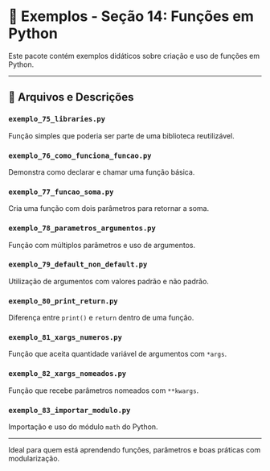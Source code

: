 
# 📘 Exemplos - Seção 14: Funções em Python

Este pacote contém exemplos didáticos sobre criação e uso de funções em Python.

---

## 📄 Arquivos e Descrições

### `exemplo_75_libraries.py`
Função simples que poderia ser parte de uma biblioteca reutilizável.

### `exemplo_76_como_funciona_funcao.py`
Demonstra como declarar e chamar uma função básica.

### `exemplo_77_funcao_soma.py`
Cria uma função com dois parâmetros para retornar a soma.

### `exemplo_78_parametros_argumentos.py`
Função com múltiplos parâmetros e uso de argumentos.

### `exemplo_79_default_non_default.py`
Utilização de argumentos com valores padrão e não padrão.

### `exemplo_80_print_return.py`
Diferença entre `print()` e `return` dentro de uma função.

### `exemplo_81_xargs_numeros.py`
Função que aceita quantidade variável de argumentos com `*args`.

### `exemplo_82_xargs_nomeados.py`
Função que recebe parâmetros nomeados com `**kwargs`.

### `exemplo_83_importar_modulo.py`
Importação e uso do módulo `math` do Python.

---

Ideal para quem está aprendendo funções, parâmetros e boas práticas com modularização.
